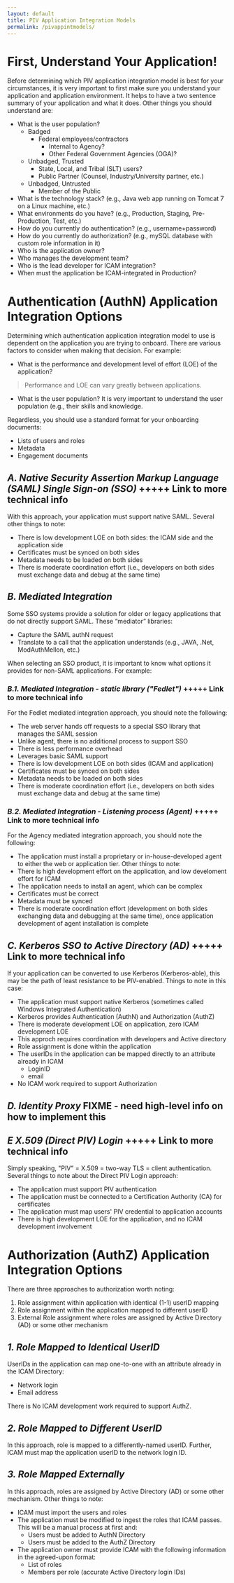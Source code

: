```yaml
---
layout: default
title: PIV Application Integration Models
permalink: /pivappintmodels/
---
```


# First, Understand Your Application!
Before determining which PIV application integration model is best for your circumstances, it is very important to first make sure you understand your application and application environment.  It helps to have a two sentence summary of your application and what it does. Other things you should understand are:

- What is the user population?
    - Badged
        - Federal employees/contractors
            - Internal to Agency?
            - Other Federal Government Agencies (OGA)?
    - Unbadged, Trusted
        - State, Local, and Tribal (SLT) users?
        - Public Partner (Counsel, Industry/University partner, etc.)
     - Unbadged, Untrusted
         - Member of the Public
- What is the technology stack? (e.g., Java web app running on Tomcat 7 on a Linux machine, etc.)
- What environments do you have? (e.g., Production, Staging, Pre-Production, Test, etc.)
- How do you currently do authentication? (e.g., username+password)
- How do you currently do authorization? (e.g., mySQL database with custom role information in it)
- Who is the application owner?
- Who manages the development team?
- Who is the lead developer for ICAM integration?
- When must the application be ICAM-integrated in Production?

# Authentication (AuthN) Application Integration Options
Determining which authentication application integration model to use is dependent on the application you are trying to onboard. There are various factors to consider when making that decision. For example:

- What is the performance and development level of effort (LOE) of the application? 
> Performance and LOE can vary greatly between applications.
- What is the user population? It is very important to understand the user population (e.g., their skills and knowledge.

Regardless, you should use a standard format for your onboarding documents:

- Lists of users and roles
- Metadata
- Engagement documents

## *A. Native Security Assertion Markup Language (SAML) Single Sign-on (SSO)* +++++ Link to more technical info

With this approach, your application must support native SAML. Several other things to note:

- There is low development LOE on both sides: the ICAM side and the application side
- Certificates must be synced on both sides
- Metadata needs to be loaded on both sides
- There is moderate coordination effort (i.e., developers on both sides must exchange data and debug at the same time)

## *B. Mediated Integration*

Some SSO systems provide a solution for older or legacy applications that do not directly support SAML. These “mediator” libraries:
        
- Capture the SAML authN request
- Translate to a call that the application understands (e.g., JAVA, .Net, ModAuthMellon, etc.)
   
When selecting an SSO product, it is important to know what options it provides for non-SAML applications. For example:

### *B.1. Mediated Integration - static library ("Fedlet")* +++++ Link to more technical info
For the Fedlet mediated integration approach, you should note the following:

- The web server hands off requests to a special SSO library that manages the SAML session
- Unlike agent, there is no additional process to support SSO
- There is less performance overhead
- Leverages basic SAML support
- There is low development LOE on both sides (ICAM and application)
- Certificates must be synced on both sides
- Metadata needs to be loaded on both sides
- There is moderate coordination effort (i.e., developers on both sides must exchange data and debug at the same time)

### *B.2. Mediated Integration - Listening process (Agent)* +++++ Link to more technical info
For the Agency mediated integration approach, you should note the following:

- The application must install a proprietary or in-house-developed agent to either the web or application tier. Other things to note:
- There is high development effort on the application, and low develoment effort for ICAM
- The application needs to install an agent, which can be complex
- Certificates must be correct
- Metadata must be synced
- There is moderate coordination effort (development on both sides exchanging data and debugging at the same time), once application development of agent installation is complete

## *C. Kerberos SSO to Active Directory (AD)* +++++ Link to more technical info

If your application can be converted to use Kerberos (Kerberos-able), this may be the path of least resistance to be PIV-enabled.  Things to note in this case:
    
- The application must support native Kerberos (sometimes called Windows Integrated Authentication)
- Kerberos provides Authentication (AuthN) and Authorization (AuthZ)
- There is moderate development LOE on application, zero ICAM development LOE
- This approch requires coordination with developers and Active directory
- Role assignment is done within the application
- The userIDs in the application can be mapped directly to an attribute already in ICAM
    - LoginID
    - email
- No ICAM work required to support Authorization

## *D. Identity Proxy*      FIXME - need high-level info on how to implement this

## *E X.509 (Direct PIV) Login* +++++ Link to more technical info

Simply speaking, "PIV" = X.509 = two-way TLS = client authentication. Several things to note about the Direct PIV Login approach:

- The application must support PIV authentication
- The application must be connected to a Certification Authority (CA) for certificates
- The application must map users' PIV credential to application accounts
- There is high development LOE for the application, and no ICAM development involvement

# Authorization (AuthZ) Application Integration Options

There are three approaches to authorization worth noting:
    
1. Role assignment within application with identical (1-1) userID mapping
2. Role assignment within the application mapped to different userID
3. External Role assignment where roles are assigned by Active Directory (AD) or some other mechanism

## *1. Role Mapped to Identical UserID*

UserIDs in the application can map one-to-one with an attribute already in the ICAM Directory:
        
- Network login
- Email address

There is No ICAM development work required to support AuthZ.

## *2. Role Mapped to Different UserID*

In this approach, role is mapped to a differently-named userID.  Further, ICAM must map the application userID to the network login ID.

## *3. Role Mapped Externally*

In this approach, roles are assigned by Active Directory (AD) or some other mechanism.  Other things to note:
    
- ICAM must import the users and roles
- The application must be modified to ingest the roles that ICAM passes.  This will be a manual process at first and:
    - Users must be added to AuthN Directory
    - Users must be added to the AuthZ Directory
- The application owner must provide ICAM with the following information in the agreed-upon format:
    - List of roles
    - Members per role (accurate Active Directory login IDs)

